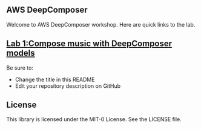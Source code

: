 ## AWS DeepComposer

Welcome to AWS DeepComposer workshop. Here are quick links to the lab.


## [Lab 1:Compose music with DeepComposer models](Lab%201)



Be sure to:

* Change the title in this README
* Edit your repository description on GitHub

## License

This library is licensed under the MIT-0 License. See the LICENSE file.

